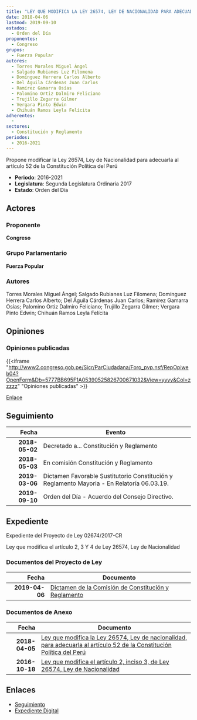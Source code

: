 ```yaml
---
title: "LEY QUE MODIFICA LA LEY 26574, LEY DE NACIONALIDAD PARA ADECUADARLA AL ARTÍCULO 52 DE LA CONSTITUCIÓN POLÍTICA"
date: 2018-04-06
lastmod: 2019-09-10
estados: 
  - Orden del Día
proponentes: 
  - Congreso
grupos: 
  - Fuerza Popular
autores: 
  - Torres Morales Miguel Ángel
  - Salgado Rubianes Luz Filomena
  - Domínguez Herrera Carlos Alberto
  - Del Águila Cárdenas Juan Carlos
  - Ramírez Gamarra Osías
  - Palomino Ortiz Dalmiro Feliciano
  - Trujillo Zegarra Gilmer
  - Vergara Pinto Edwin
  - Chihuán Ramos Leyla Felícita
adherentes: 
  - 
sectores: 
  - Constitución y Reglamento
periodos: 
  - 2016-2021
---
```


Propone modificar la Ley 26574, Ley de Nacionalidad para adecuarla al artículo 52 de la Constitución Política del Perú

- **Periodo**: 2016-2021
- **Legislatura**: Segunda Legislatura Ordinaria 2017
- **Estado**: Orden del Día

## Actores

### Proponente

**Congreso**

### Grupo Parlamentario

**Fuerza Popular**

### Autores

Torres Morales Miguel Ángel; Salgado Rubianes Luz Filomena; Domínguez Herrera Carlos Alberto; Del Águila Cárdenas Juan Carlos; Ramírez Gamarra Osías; Palomino Ortiz Dalmiro Feliciano; Trujillo Zegarra Gilmer; Vergara Pinto Edwin; Chihuán Ramos Leyla Felícita


## Opiniones

### Opiniones publicadas

{{<iframe "http://www2.congreso.gob.pe/Sicr/ParCiudadana/Foro_pvp.nsf/RepOpiweb04?OpenForm&Db=5777BB695F1A05390525826700671032&View=yyyy&Col=zzzzz" "Opiniones publicadas" >}}

[Enlace](http://www2.congreso.gob.pe/Sicr/ParCiudadana/Foro_pvp.nsf/RepOpiweb04?OpenForm&Db=5777BB695F1A05390525826700671032&View=yyyy&Col=zzzzz)

## Seguimiento

| Fecha | Evento |
|------:|--------|
| **2018-05-02** | Decretado a... Constitución y Reglamento|
| **2018-05-03** | En comisión Constitución y Reglamento|
| **2019-03-06** | Dictamen Favorable Sustitutorio Constitución y Reglamento Mayoria - En Relatoría 06.03.19.|
| **2019-09-10** | Orden del Día - Acuerdo del Consejo Directivo.|


## Expediente

Expediente del Proyecto de Ley 02674/2017-CR

Ley que modifica el artículo 2, 3 Y 4 de Ley 26574, Ley de Nacionalidad


### Documentos del Proyecto de Ley

| Fecha | Documento |
|------:|--------|
| **2019-04-06** | [Dictamen de la Comisión de Constitución y Reglamento](http://www.leyes.congreso.gob.pe/Documentos/2016_2021/Dictamenes/Proyectos_de_Ley/00423DC04MAY20190306.pdf) |

### Documentos de Anexo

| Fecha | Documento |
|------:|--------|
| **2018-04-05** | [Ley que modifica la Ley 26574, Ley de nacionalidad, para adecuarla al artículo 52 de la Constitución Política del Perú](http://www.leyes.congreso.gob.pe/Documentos/2016_2021/Proyectos_de_Ley_y_de_Resoluciones_Legislativas/PL0267420180405.pdf) |
| **2016-10-18** | [Ley que modifica el artículo 2, inciso 3, de Ley 26574, Ley de Nacionalidad](http://www.leyes.congreso.gob.pe/Documentos/2016_2021/Proyectos_de_Ley_y_de_Resoluciones_Legislativas/PL0042320161018.pdf) |

## Enlaces 

- [Seguimiento](http://www2.congreso.gob.pehttp://www2.congreso.gob.pe/Sicr/TraDocEstProc/CLProLey2016.nsf/f7fff46988ca05b1052578e100829cc7/92f0ee091a15f0cd05258267005b2155?OpenDocument)
- [Expediente Digital](http://www2.congreso.gob.pehttp://www2.congreso.gob.pe/Sicr/TraDocEstProc/CLProLey2016.nsf/f7fff46988ca05b1052578e100829cc7/92f0ee091a15f0cd05258267005b2155?OpenDocument&Click=05257FB7005EB655.eb71d0cf91d8294e05256cdf006b5706/$Body/0.1C6C)
